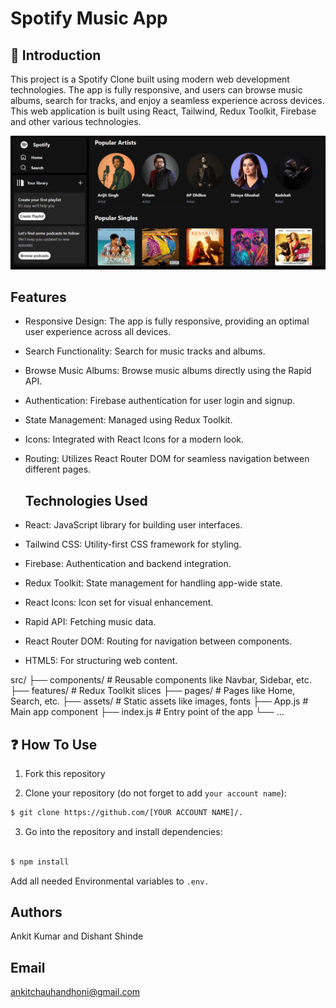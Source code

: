 # Spotify Music App

## 🙌 Introduction
This project is a Spotify Clone built using modern web development technologies. The app is fully responsive, and users can browse music albums, search for tracks, and enjoy a seamless experience across devices. This web application is built using React, Tailwind, Redux Toolkit, Firebase and other various technologies.

![Alt text](public/images/Spotify_readme.png)

## Features
- Responsive Design: The app is fully responsive, providing an optimal user experience across all devices.
- Search Functionality: Search for music tracks and albums.
- Browse Music Albums: Browse music albums directly using the Rapid API.
- Authentication: Firebase authentication for user login and signup.
- State Management: Managed using Redux Toolkit.
- Icons: Integrated with React Icons for a modern look.
- Routing: Utilizes React Router DOM for seamless navigation between different pages.

  ## Technologies Used
- React: JavaScript library for building user interfaces.
- Tailwind CSS: Utility-first CSS framework for styling.
- Firebase: Authentication and backend integration.
- Redux Toolkit: State management for handling app-wide state.
- React Icons: Icon set for visual enhancement.
- Rapid API: Fetching music data.
- React Router DOM: Routing for navigation between components.
- HTML5: For structuring web content.

src/
├── components/     # Reusable components like Navbar, Sidebar, etc.
├── features/       # Redux Toolkit slices
├── pages/          # Pages like Home, Search, etc.
├── assets/         # Static assets like images, fonts
├── App.js          # Main app component
├── index.js        # Entry point of the app
└── ...


## ❓ How To Use
1. Fork this repository

2. Clone your repository (do not forget to add `your account name`):
```bash
$ git clone https://github.com/[YOUR ACCOUNT NAME]/.
```

3. Go into the repository and install dependencies:
```bash

$ npm install
```
Add all needed Environmental variables to `.env.` 

## Authors
Ankit Kumar and Dishant Shinde

## Email
ankitchauhandhoni@gmail.com
